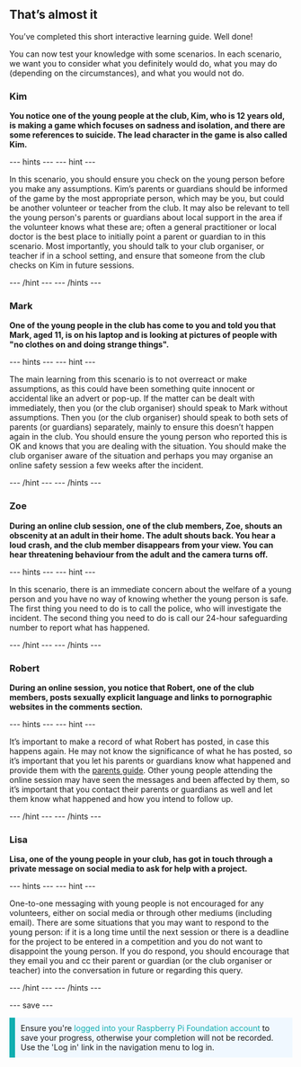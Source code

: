 ## That’s almost it

You’ve completed this short interactive learning guide. Well done!

You can now test your knowledge with some scenarios. In each scenario, we want you to consider what you definitely would do, what you may do (depending on the circumstances), and what you would not do.

### Kim

**You notice one of the young people at the club, Kim, who is 12 years old, is making a game which focuses on sadness and isolation, and there are some references to suicide. The lead character in the game is also called Kim.**

--- hints --- --- hint ---

In this scenario, you should ensure you check on the young person before you make any assumptions. Kim’s parents or guardians should be informed of the game by the most appropriate person, which may be you, but could be another volunteer or teacher from the club. It may also be relevant to tell the young person's parents or guardians about local support in the area if the volunteer knows what these are; often a general practitioner or local doctor is the best place to initially point a parent or guardian to in this scenario. Most importantly, you should talk to your club organiser, or teacher if in a school setting, and ensure that someone from the club checks on Kim in future sessions.

--- /hint --- --- /hints ---

### Mark

**One of the young people in the club has come to you and told you that Mark, aged 11, is on his laptop and is looking at pictures of people with "no clothes on and doing strange things".**

--- hints --- --- hint ---

The main learning from this scenario is to not overreact or make assumptions, as this could have been something quite innocent or accidental like an advert or pop-up. If the matter can be dealt with immediately, then you (or the club organiser) should speak to Mark without assumptions. Then you (or the club organiser) should speak to both sets of parents (or guardians) separately, mainly to ensure this doesn’t happen again in the club. You should ensure the young person who reported this is OK and knows that you are dealing with the situation. You should make the club organiser aware of the situation and perhaps you may organise an online safety session a few weeks after the incident.

--- /hint --- --- /hints ---

### Zoe

**During an online club session, one of the club members, Zoe, shouts an obscenity at an adult in their home. The adult shouts back. You hear a loud crash, and the club member disappears from your view. You can hear threatening behaviour from the adult and the camera turns off.**

--- hints --- --- hint ---

In this scenario, there is an immediate concern about the welfare of a young person and you have no way of knowing whether the young person is safe. The first thing you need to do is to call the police, who will investigate the incident. The second thing you need to do is call our 24-hour safeguarding number to report what has happened.

--- /hint --- --- /hints ---

### Robert

**During an online session, you notice that Robert, one of the club members, posts sexually explicit language and links to pornographic websites in the comments section.**

--- hints --- --- hint ---

It’s important to make a record of what Robert has posted, in case this happens again. He may not know the significance of what he has posted, so it’s important that you let his parents or guardians know what happened and provide them with the [parents guide](https://help.coderdojo.com/cdkb/s/article/Parents-guide-to-CoderDojo). Other young people attending the online session may have seen the messages and been affected by them, so it’s important that you contact their parents or guardians as well and let them know what happened and how you intend to follow up.

--- /hint --- --- /hints ---
### Lisa

**Lisa, one of the young people in your club, has got in touch through a private message on social media to ask for help with a project.**

--- hints --- --- hint ---

One-to-one messaging with young people is not encouraged for any volunteers, either on social media or through other mediums (including email). There are some situations that you may want to respond to the young person: if it is a long time until the next session or there is a deadline for the project to be entered in a competition and you do not want to disappoint the young person. If you do respond, you should encourage that they email you and cc their parent or guardian (or the club organiser or teacher) into the conversation in future or regarding this query.

--- /hint --- --- /hints ---

--- save ---

<p style="border-left: solid; border-width:10px; border-color: #0faeb0; background-color: aliceblue; padding: 10px;">
Ensure you're <span style="color: #0faeb0">logged into your Raspberry Pi Foundation account</span> to save your progress, otherwise your completion will not be recorded. Use the 'Log in' link in the navigation menu to log in.
</p>
